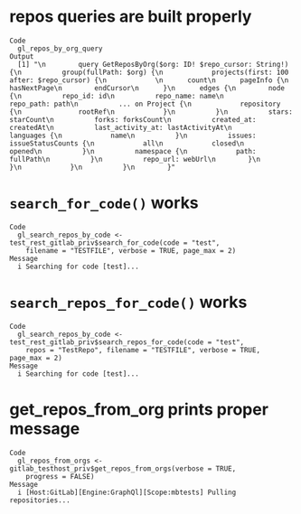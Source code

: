 # repos queries are built properly

    Code
      gl_repos_by_org_query
    Output
      [1] "\n        query GetReposByOrg($org: ID! $repo_cursor: String!) {\n          group(fullPath: $org) {\n            projects(first: 100 after: $repo_cursor) {\n            \n      count\n      pageInfo {\n        hasNextPage\n        endCursor\n      }\n      edges {\n        node {\n          repo_id: id\n          repo_name: name\n          repo_path: path\n          ... on Project {\n            repository {\n              rootRef\n            }\n          }\n          stars: starCount\n          forks: forksCount\n          created_at: createdAt\n          last_activity_at: lastActivityAt\n          languages {\n            name\n          }\n          issues: issueStatusCounts {\n            all\n            closed\n            opened\n          }\n          namespace {\n            path: fullPath\n          }\n          repo_url: webUrl\n        }\n      }\n            }\n          }\n        }"

# `search_for_code()` works

    Code
      gl_search_repos_by_code <- test_rest_gitlab_priv$search_for_code(code = "test",
        filename = "TESTFILE", verbose = TRUE, page_max = 2)
    Message
      i Searching for code [test]...

# `search_repos_for_code()` works

    Code
      gl_search_repos_by_code <- test_rest_gitlab_priv$search_repos_for_code(code = "test",
        repos = "TestRepo", filename = "TESTFILE", verbose = TRUE, page_max = 2)
    Message
      i Searching for code [test]...

# get_repos_from_org prints proper message

    Code
      gl_repos_from_orgs <- gitlab_testhost_priv$get_repos_from_orgs(verbose = TRUE,
        progress = FALSE)
    Message
      i [Host:GitLab][Engine:GraphQl][Scope:mbtests] Pulling repositories...

